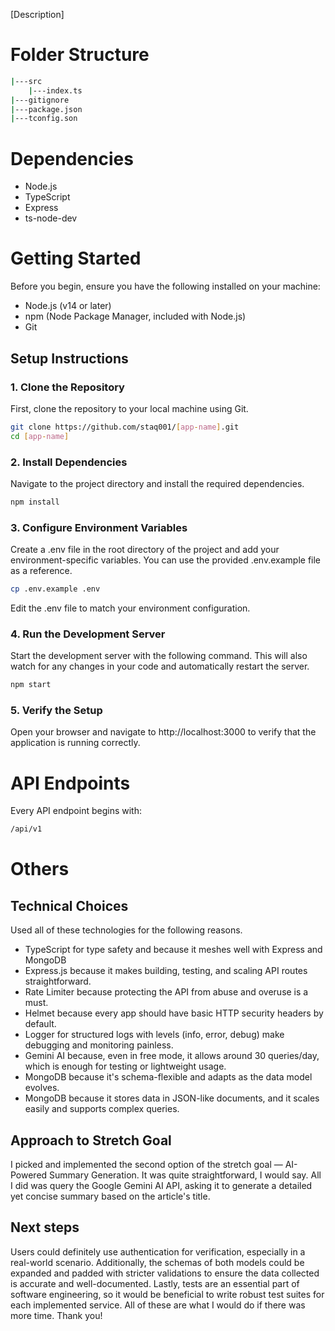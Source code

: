 [Description]
# Folder Structure
```bash
|---src
    |---index.ts
|---gitignore
|---package.json
|---tconfig.son
```
# Dependencies
* Node.js
* TypeScript
* Express
* ts-node-dev
# Getting Started
Before you begin, ensure you have the following installed on your machine:

* Node.js (v14 or later)
* npm (Node Package Manager, included with Node.js)
* Git
## Setup Instructions
### 1. Clone the Repository
First, clone the repository to your local machine using Git.
```bash
git clone https://github.com/staq001/[app-name].git
cd [app-name]
```
### 2. Install Dependencies
Navigate to the project directory and install the required dependencies.
```bash
npm install
```
### 3. Configure Environment Variables
Create a .env file in the root directory of the project and add your environment-specific variables. You can use the provided .env.example file as a reference.
```bash
cp .env.example .env
```
Edit the .env file to match your environment configuration.

### 4. Run the Development Server
Start the development server with the following command. This will also watch for any changes in your code and automatically restart the server.
```bash
npm start
```
### 5. Verify the Setup
Open your browser and navigate to http://localhost:3000 to verify that the application is running correctly.

# API Endpoints
Every API endpoint begins with:
```bash
/api/v1
```
# Others
## Technical Choices
Used all of these technologies for the following reasons.
*  TypeScript for type safety and because it meshes well with Express and MongoDB
*  Express.js because it makes building, testing, and scaling API routes straightforward.
*  Rate Limiter because protecting the API from abuse and overuse is a must.
*  Helmet because every app should have basic HTTP security headers by default.
*  Logger for structured logs with levels (info, error, debug) make debugging and monitoring painless.
*  Gemini AI because, even in free mode, it allows around 30 queries/day, which is enough for testing or lightweight usage.
*  MongoDB because it's schema-flexible and adapts as the data model evolves.
*  MongoDB because it stores data in JSON-like documents, and it scales easily and supports complex queries.

## Approach to Stretch Goal
I picked and implemented the second option of the stretch goal — AI-Powered Summary Generation. It was quite straightforward, I would say. All I did was query the Google Gemini AI API, asking it to generate a detailed yet concise summary based on the article's title.

## Next steps
Users could definitely use authentication for verification, especially in a real-world scenario. Additionally, the schemas of both models could be expanded and padded with stricter validations to ensure the data collected is accurate and well-documented. Lastly, tests are an essential part of software engineering, so it would be beneficial to write robust test suites for each implemented service. All of these are what I would do if there was more time. Thank you!
